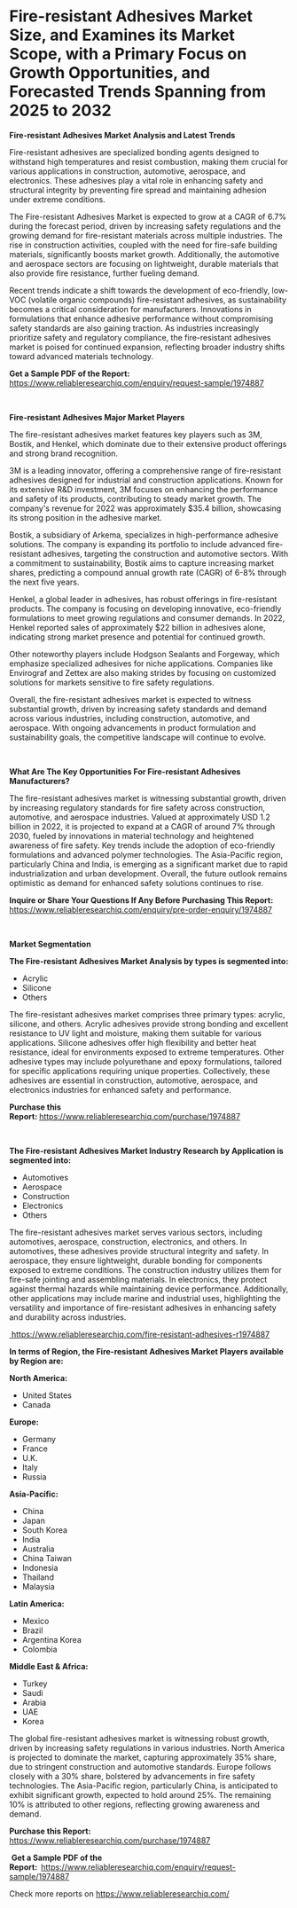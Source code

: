 <p><h1>Fire-resistant Adhesives Market Size, and Examines its Market Scope, with a Primary Focus on Growth Opportunities, and Forecasted Trends Spanning from 2025 to 2032</h1></p><p><strong>Fire-resistant Adhesives Market Analysis and Latest Trends</strong></p>
<p><p>Fire-resistant adhesives are specialized bonding agents designed to withstand high temperatures and resist combustion, making them crucial for various applications in construction, automotive, aerospace, and electronics. These adhesives play a vital role in enhancing safety and structural integrity by preventing fire spread and maintaining adhesion under extreme conditions.</p><p>The Fire-resistant Adhesives Market is expected to grow at a CAGR of 6.7% during the forecast period, driven by increasing safety regulations and the growing demand for fire-resistant materials across multiple industries. The rise in construction activities, coupled with the need for fire-safe building materials, significantly boosts market growth. Additionally, the automotive and aerospace sectors are focusing on lightweight, durable materials that also provide fire resistance, further fueling demand.</p><p>Recent trends indicate a shift towards the development of eco-friendly, low-VOC (volatile organic compounds) fire-resistant adhesives, as sustainability becomes a critical consideration for manufacturers. Innovations in formulations that enhance adhesive performance without compromising safety standards are also gaining traction. As industries increasingly prioritize safety and regulatory compliance, the fire-resistant adhesives market is poised for continued expansion, reflecting broader industry shifts toward advanced materials technology.</p></p>
<p><strong>Get a Sample PDF of the Report:&nbsp;</strong> <a href="https://www.reliableresearchiq.com/enquiry/request-sample/1974887?utm_campaign=3080&utm_medium=2&utm_source=Github&utm_content=ia&utm_term=03042025&utm_id=fire-resistant-adhesives">https://www.reliableresearchiq.com/enquiry/request-sample/1974887</a></p>
<p>&nbsp;</p>
<p><strong>Fire-resistant Adhesives Major Market Players</strong></p>
<p><p>The fire-resistant adhesives market features key players such as 3M, Bostik, and Henkel, which dominate due to their extensive product offerings and strong brand recognition. </p><p>3M is a leading innovator, offering a comprehensive range of fire-resistant adhesives designed for industrial and construction applications. Known for its extensive R&D investment, 3M focuses on enhancing the performance and safety of its products, contributing to steady market growth. The company's revenue for 2022 was approximately $35.4 billion, showcasing its strong position in the adhesive market.</p><p>Bostik, a subsidiary of Arkema, specializes in high-performance adhesive solutions. The company is expanding its portfolio to include advanced fire-resistant adhesives, targeting the construction and automotive sectors. With a commitment to sustainability, Bostik aims to capture increasing market shares, predicting a compound annual growth rate (CAGR) of 6-8% through the next five years.</p><p>Henkel, a global leader in adhesives, has robust offerings in fire-resistant products. The company is focusing on developing innovative, eco-friendly formulations to meet growing regulations and consumer demands. In 2022, Henkel reported sales of approximately $22 billion in adhesives alone, indicating strong market presence and potential for continued growth.</p><p>Other noteworthy players include Hodgson Sealants and Forgeway, which emphasize specialized adhesives for niche applications. Companies like Envirograf and Zettex are also making strides by focusing on customized solutions for markets sensitive to fire safety regulations.</p><p>Overall, the fire-resistant adhesives market is expected to witness substantial growth, driven by increasing safety standards and demand across various industries, including construction, automotive, and aerospace. With ongoing advancements in product formulation and sustainability goals, the competitive landscape will continue to evolve.</p></p>
<p>&nbsp;</p>
<p><strong>What Are The Key Opportunities For Fire-resistant Adhesives Manufacturers?</strong></p>
<p><p>The fire-resistant adhesives market is witnessing substantial growth, driven by increasing regulatory standards for fire safety across construction, automotive, and aerospace industries. Valued at approximately USD 1.2 billion in 2022, it is projected to expand at a CAGR of around 7% through 2030, fueled by innovations in material technology and heightened awareness of fire safety. Key trends include the adoption of eco-friendly formulations and advanced polymer technologies. The Asia-Pacific region, particularly China and India, is emerging as a significant market due to rapid industrialization and urban development. Overall, the future outlook remains optimistic as demand for enhanced safety solutions continues to rise.</p></p>
<p><strong>Inquire or Share Your Questions If Any Before Purchasing This Report:</strong> <a href="https://www.reliableresearchiq.com/enquiry/pre-order-enquiry/1974887?utm_campaign=3080&utm_medium=2&utm_source=Github&utm_content=ia&utm_term=03042025&utm_id=fire-resistant-adhesives">https://www.reliableresearchiq.com/enquiry/pre-order-enquiry/1974887</a></p>
<p>&nbsp;</p>
<p><strong>Market Segmentation</strong></p>
<p><strong>The Fire-resistant Adhesives Market Analysis by types is segmented into:</strong></p>
<p><ul><li>Acrylic</li><li>Silicone</li><li>Others</li></ul></p>
<p><p>The fire-resistant adhesives market comprises three primary types: acrylic, silicone, and others. Acrylic adhesives provide strong bonding and excellent resistance to UV light and moisture, making them suitable for various applications. Silicone adhesives offer high flexibility and better heat resistance, ideal for environments exposed to extreme temperatures. Other adhesive types may include polyurethane and epoxy formulations, tailored for specific applications requiring unique properties. Collectively, these adhesives are essential in construction, automotive, aerospace, and electronics industries for enhanced safety and performance.</p></p>
<p><strong>Purchase this Report:&nbsp;</strong><a href="https://www.reliableresearchiq.com/purchase/1974887?utm_campaign=3080&utm_medium=2&utm_source=Github&utm_content=ia&utm_term=03042025&utm_id=fire-resistant-adhesives">https://www.reliableresearchiq.com/purchase/1974887</a></p>
<p>&nbsp;</p>
<p><strong>The Fire-resistant Adhesives Market Industry Research by Application is segmented into:</strong></p>
<p><ul><li>Automotives</li><li>Aerospace</li><li>Construction</li><li>Electronics</li><li>Others</li></ul></p>
<p><p>The fire-resistant adhesives market serves various sectors, including automotives, aerospace, construction, electronics, and others. In automotives, these adhesives provide structural integrity and safety. In aerospace, they ensure lightweight, durable bonding for components exposed to extreme conditions. The construction industry utilizes them for fire-safe jointing and assembling materials. In electronics, they protect against thermal hazards while maintaining device performance. Additionally, other applications may include marine and industrial uses, highlighting the versatility and importance of fire-resistant adhesives in enhancing safety and durability across industries.</p></p>
<p><a href="https://www.reliableresearchiq.com/fire-resistant-adhesives-r1974887?utm_campaign=3080&utm_medium=2&utm_source=Github&utm_content=ia&utm_term=03042025&utm_id=fire-resistant-adhesives">&nbsp;https://www.reliableresearchiq.com/fire-resistant-adhesives-r1974887</a></p>
<p><strong>In terms of Region, the Fire-resistant Adhesives Market Players available by Region are:</strong></p>
<p>
    <p> <strong> North America: </strong>
        <ul>
            <li>United States</li>
            <li>Canada</li>
        </ul>
        </p> 
    <p> <strong> Europe: </strong>
        <ul>
            <li>Germany</li>
            <li>France</li>
            <li>U.K.</li>
            <li>Italy</li>
            <li>Russia</li>
        </ul>
        </p> 
    <p> <strong> Asia-Pacific: </strong>
        <ul>
            <li>China</li>
            <li>Japan</li>
            <li>South Korea</li>
            <li>India</li>
            <li>Australia</li>
            <li>China Taiwan</li>
            <li>Indonesia</li>
            <li>Thailand</li>
            <li>Malaysia</li>
        </ul>
        </p> 
    <p> <strong> Latin America: </strong>
        <ul>
            <li>Mexico</li>
            <li>Brazil</li>
            <li>Argentina Korea</li>
            <li>Colombia</li>
        </ul>
        </p> 
    <p> <strong> Middle East & Africa: </strong>
        <ul>
            <li>Turkey</li>
            <li>Saudi</li>
            <li>Arabia</li>
            <li>UAE</li>
            <li>Korea</li>
        </ul>
    </p>
    </p>
<p><p>The global fire-resistant adhesives market is witnessing robust growth, driven by increasing safety regulations in various industries. North America is projected to dominate the market, capturing approximately 35% share, due to stringent construction and automotive standards. Europe follows closely with a 30% share, bolstered by advancements in fire safety technologies. The Asia-Pacific region, particularly China, is anticipated to exhibit significant growth, expected to hold around 25%. The remaining 10% is attributed to other regions, reflecting growing awareness and demand.</p></p>
<p><strong>Purchase this Report: </strong><a href="https://www.reliableresearchiq.com/purchase/1974887?utm_campaign=3080&utm_medium=2&utm_source=Github&utm_content=ia&utm_term=03042025&utm_id=fire-resistant-adhesives">https://www.reliableresearchiq.com/purchase/1974887</a></p>
<p>&nbsp;<strong>Get a Sample PDF of the Report:&nbsp;&nbsp;</strong><a href="https://www.reliableresearchiq.com/enquiry/request-sample/1974887?utm_campaign=3080&utm_medium=2&utm_source=Github&utm_content=ia&utm_term=03042025&utm_id=fire-resistant-adhesives">https://www.reliableresearchiq.com/enquiry/request-sample/1974887</a></p>
<p><strong></strong></p>
<p>Check more reports on <a href="https://www.reliableresearchiq.com/?utm_campaign=3080&utm_medium=2&utm_source=Github&utm_content=ia&utm_term=03042025&utm_id=fire-resistant-adhesives">https://www.reliableresearchiq.com/</a></p>